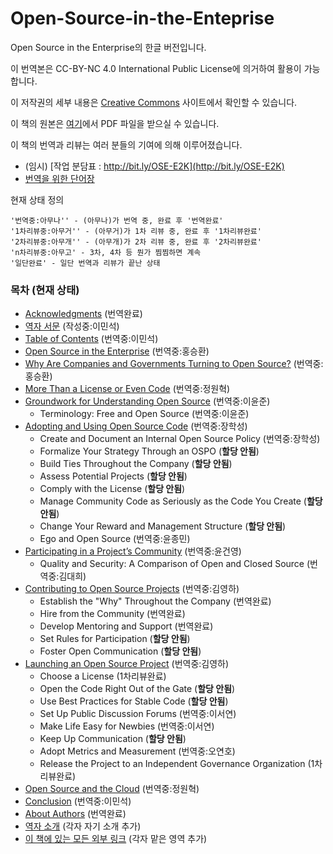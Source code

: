 # Open-Source-in-the-Enteprise
Open Source in the Enterprise의 한글 버전입니다.

이 번역본은 
CC-BY-NC 4.0 International Public License에 의거하여 
활용이 가능합니다.

이 저작권의 세부 내용은 [Creative Commons](https://creativecommons.org/licenses/by-nc/4.0/legalcode) 사이트에서 확인할 수 있습니다.

이 책의 원본은 [여기](https://d1.awsstatic.com/Open%20Source/enterprise-oss-book.pdf)에서 PDF 파일을 받으실 수 있습니다.

이 책의 번역과 리뷰는 여러 분들의 기여에 의해 이루어졌습니다.

* (임시) [작업 분담표 : http://bit.ly/OSE-E2K](http://bit.ly/OSE-E2K)
* [번역을 위한 단어장](dictionary.md)

현재 상태 정의

```
'번역중:아무나'' - (아무나)가 번역 중, 완료 후 '번역완료'
'1차리뷰중:아무거'' - (아무거)가 1차 리뷰 중, 완료 후 '1차리뷰완료'
'2차리뷰중:아무개'' - (아무개)가 2차 리뷰 중, 완료 후 '2차리뷰완료'
'n차리뷰중:아무고' - 3차, 4차 등 뭔가 찜찜하면 계속
'일단완료' - 일단 번역과 리뷰가 끝난 상태
```


### 목차 (현재 상태)

* [Acknowledgments](src/00-acknowledgments.md) (번역완료)
* [역자 서문](src/01-preface.md) (작성중:이민석)
* [Table of Contents](src/02-toc.md) (번역중:이민석)
* [Open Source in the Enterprise](src/03-open-source-in-the-enteprise.md) (번역중:홍승환)
* [Why Are Companies and Governments Turning to Open Source?](src/04-why-are-companies-and-governments-turning-to-open-source.md) (번역중:홍승환)
* [More Than a License or Even Code](src/05-more-than-a-license-or-even-code.md) (번역중:정원혁)
* [Groundwork for Understanding Open Source](src/06-groundworks-for-understanding-open-source.md) (번역중:이윤준)
  - Terminology: Free and Open Source (번역중:이윤준)
* [Adopting and Using Open Source Code](src/07-adopting-and-using-open-source-code.md) (번역중:장학성)
  - Create and Document an Internal Open Source Policy (번역중:장학성)
  - Formalize Your Strategy Through an OSPO (**할당 안됨**)
  - Build Ties Throughout the Company (**할당 안됨**)
  - Assess Potential Projects (**할당 안됨**)
  - Comply with the License (**할당 안됨**)
  - Manage Community Code as Seriously as the Code You Create (**할당 안됨**)
  - Change Your Reward and Management Structure (**할당 안됨**)
  - Ego and Open Source (번역중:윤종민)
* [Participating in a Project’s Community](src/08-participating-in-a-projects-community.md) (번역중:윤건영)
  - Quality and Security: A Comparison of Open and Closed Source (번역중:김대희)
* [Contributing to Open Source Projects](src/09-contributing-to-open-source-project.md) (번역중:김영하)
  - Establish the "Why" Throughout the Company (번역완료)
  - Hire from the Community (번역완료)
  - Develop Mentoring and Support (번역완료)
  - Set Rules for Participation (**할당 안됨**)
  - Foster Open Communication (**할당 안됨**)
* [Launching an Open Source Project](src/10-launching-an-open-source-project.md) (번역중:김영하)
  - Choose a License (1차리뷰완료)
  - Open the Code Right Out of the Gate (**할당 안됨**)
  - Use Best Practices for Stable Code (**할당 안됨**)
  - Set Up Public Discussion Forums (번역중:이서연)
  - Make Life Easy for Newbies (번역중:이서연)
  - Keep Up Communication (**할당 안됨**)
  - Adopt Metrics and Measurement (번역중:오연호)
  - Release the Project to an Independent Governance Organization (1차리뷰완료)
* [Open Source and the Cloud](src/11-open-source-and-the-cloud.md) (번역중:정원혁)
* [Conclusion](src/12-conclusion.md) (번역중:이민석)
* [About Authors](src/13-about-authors.md) (번역완료)
* [역자 소개](src/14-translators.md) (각자 자기 소개 추가)
* [이 책에 있는 모든 외부 링크](src/15-links.md) (각자 맡은 영역 추가)